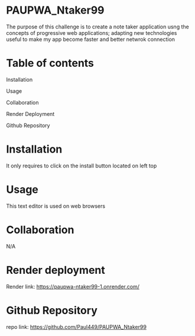 # PAUPWA_Ntaker99
The purpose of this challenge is to create a note taker application usng the concepts of progressive web applications; adapting new technologies useful to make my app become faster and better netwrok connection

# Table of contents

Installation

Usage

Collaboration

Render Deployment

Github Repository

# Installation

It only requires to click on the install button located on left top

# Usage

This text editor is used on web browsers

# Collaboration

N/A

# Render deployment

Render link: https://paupwa-ntaker99-1.onrender.com/

# Github Repository

repo link: https://github.com/Paul449/PAUPWA_Ntaker99